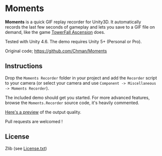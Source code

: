# Moments

**Moments** is a quick GIF replay recorder for Unity3D. It automatically records the last few seconds of gameplay and lets you save to a GIF file on demand, like the game [TowerFall Ascension](http://www.towerfall-game.com/) does.

Tested with Unity 4.6. The demo requires Unity 5+ (Personal or Pro).

Original code; https://github.com/Chman/Moments

## Instructions

Drop the `Moments Recorder` folder in your project and add the `Recorder` script to your camera (or select your camera and use `Component -> Miscellaneous -> Moments Recorder`).

The included demo should get you started. For more advanced features, browse the `Moments.Recorder` source code, it's heavily commented.

[Here's a preview](http://i.imgur.com/K4R8UZ0.gifv) of the output quality.

Pull requests are welcomed !

## License

Zlib (see [License.txt](LICENSE.txt))
